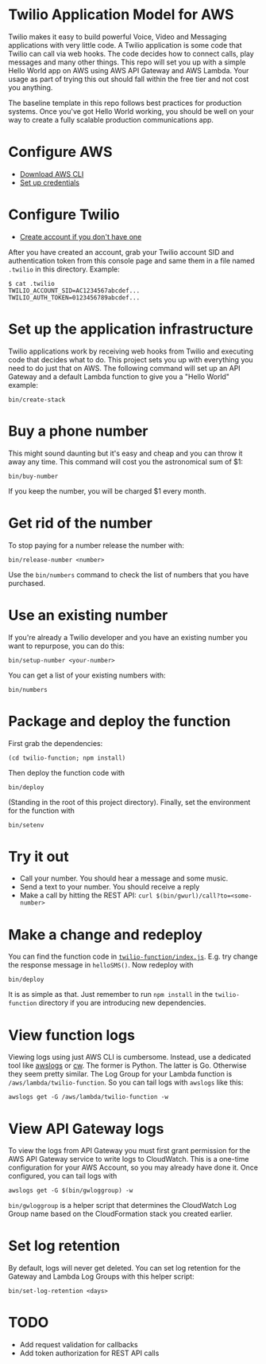 # Twilio Application Model for AWS

Twilio makes it easy to build powerful Voice, Video and Messaging applications with very little code. A Twilio application is some code that Twilio can call via web hooks. The code decides how to connect calls, play messages and many other things. This repo will set you up with a simple Hello World app on AWS using AWS API Gateway and AWS Lambda. Your usage as part of trying this out should fall within the free tier and not cost you anything.

The baseline template in this repo follows best practices for production systems. Once you've got Hello World working, you should be well on your way to create a fully scalable production communications app.

# Configure AWS

* [Download AWS CLI](https://docs.aws.amazon.com/cli/latest/userguide/cli-chap-install.html)
* [Set up credentials](https://docs.aws.amazon.com/cli/latest/userguide/cli-chap-configure.html#cli-quick-configuration)

# Configure Twilio

* [Create account if you don't have one](https://www.twilio.com/try-twilio)

After you have created an account, grab your Twilio account SID and authentication token from this console page and same them in a file named `.twilio` in this directory. Example:

```
$ cat .twilio
TWILIO_ACCOUNT_SID=AC1234567abcdef...
TWILIO_AUTH_TOKEN=0123456789abcdef...
```

# Set up the application infrastructure

Twilio applications work by receiving web hooks from Twilio and executing code that decides what to do. This project sets you up with everything you need to do just that on AWS. The following command will set up an API Gateway and a default Lambda function to give you a "Hello World" example:

    bin/create-stack


# Buy a phone number

This might sound daunting but it's easy and cheap and you can throw it away any time. This command will cost you the astronomical sum of $1:

    bin/buy-number

If you keep the number, you will be charged $1 every month.

# Get rid of the number

To stop paying for a number release the number with:

    bin/release-number <number>

Use the `bin/numbers` command to check the list of numbers that you have purchased.

# Use an existing number

If you're already a Twilio developer and you have an existing number you want to repurpose, you can do this:

    bin/setup-number <your-number>

You can get a list of your existing numbers with:

    bin/numbers

# Package and deploy the function

First grab the dependencies:

    (cd twilio-function; npm install)

Then deploy the function code with

    bin/deploy

(Standing in the root of this project directory). Finally, set the environment for the function with

    bin/setenv

# Try it out

* Call your number. You should hear a message and some music.
* Send a text to your number. You should receive a reply
* Make a call by hitting the REST API: `curl $(bin/gwurl)/call?to=<some-number>`

# Make a change and redeploy

You can find the function code in [`twilio-function/index.js`](twilio-function/index.js). E.g. try change the response message in `helloSMS()`. Now redeploy with

    bin/deploy

It is as simple as that. Just remember to run `npm install` in the `twilio-function` directory if you are introducing new dependencies. 

# View function logs

Viewing logs using just AWS CLI is cumbersome. Instead, use a dedicated tool like [awslogs](https://github.com/jorgebastida/awslogs) or [cw](https://github.com/lucagrulla/cw). The former is Python. The latter is Go. Otherwise they seem pretty similar. The Log Group for your Lambda function is `/aws/lambda/twilio-function`. So you can tail logs with `awslogs` like this:

    awslogs get -G /aws/lambda/twilio-function -w

# View API Gateway logs

To view the logs from API Gateway you must first grant permission for the AWS API Gateway service to write logs to CloudWatch. This is a one-time configuration for your AWS Account, so you may already have done it. Once configured, you can tail logs with

    awslogs get -G $(bin/gwloggroup) -w

`bin/gwloggroup` is a helper script that determines the CloudWatch Log Group name based on the CloudFormation stack you created earlier.

# Set log retention

By default, logs will never get deleted. You can set log retention for the Gateway and Lambda Log Groups with this helper script:

    bin/set-log-retention <days>

# TODO

* Add request validation for callbacks
* Add token authorization for REST API calls

